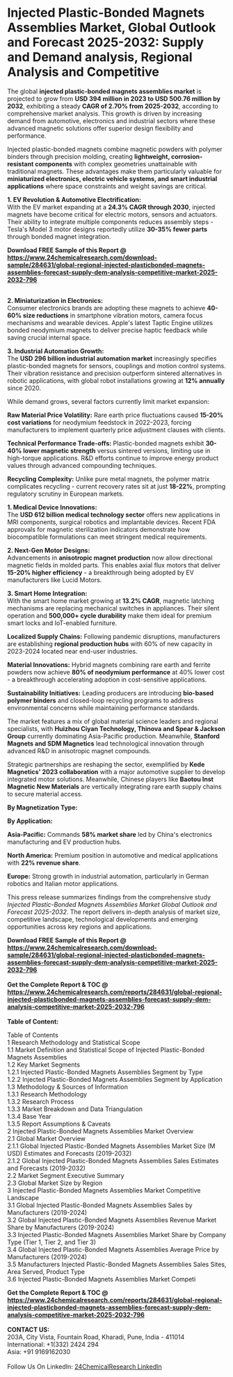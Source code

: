 <h1>Injected Plastic-Bonded Magnets Assemblies Market, Global Outlook and Forecast 2025-2032: Supply and Demand analysis, Regional Analysis and Competitive</h1><p>The global <strong>injected plastic-bonded magnets assemblies market</strong> is projected to grow from <strong>USD 394 million in 2023 to USD 500.76 million by 2032</strong>, exhibiting a steady <strong>CAGR of 2.70% from 2025-2032</strong>, according to comprehensive market analysis. This growth is driven by increasing demand from automotive, electronics and industrial sectors where these advanced magnetic solutions offer superior design flexibility and performance.</p><p>Injected plastic-bonded magnets combine magnetic powders with polymer binders through precision molding, creating <strong>lightweight, corrosion-resistant components</strong> with complex geometries unattainable with traditional magnets. These advantages make them particularly valuable for <strong>miniaturized electronics, electric vehicle systems, and smart industrial applications</strong> where space constraints and weight savings are critical.</p><p><strong>1. EV Revolution &amp; Automotive Electrification:</strong><br>
With the EV market expanding at a <strong>24.3% CAGR through 2030</strong>, injected magnets have become critical for electric motors, sensors and actuators. Their ability to integrate multiple components reduces assembly steps - Tesla's Model 3 motor designs reportedly utilize <strong>30-35% fewer parts</strong> through bonded magnet integration.</p><div><b>Download FREE Sample of this Report @ 
            <a href="https://www.24chemicalresearch.com/download-sample/284631/global-regional-injected-plasticbonded-magnets-assemblies-forecast-supply-dem-analysis-competitive-market-2025-2032-796">
            https://www.24chemicalresearch.com/download-sample/284631/global-regional-injected-plasticbonded-magnets-assemblies-forecast-supply-dem-analysis-competitive-market-2025-2032-796</a></b></div><br><p><strong>2. Miniaturization in Electronics:</strong><br>
Consumer electronics brands are adopting these magnets to achieve <strong>40-60% size reductions</strong> in smartphone vibration motors, camera focus mechanisms and wearable devices. Apple's latest Taptic Engine utilizes bonded neodymium magnets to deliver precise haptic feedback while saving crucial internal space.</p><p><strong>3. Industrial Automation Growth:</strong><br>
The <strong>USD 296 billion industrial automation market</strong> increasingly specifies plastic-bonded magnets for sensors, couplings and motion control systems. Their vibration resistance and precision outperform sintered alternatives in robotic applications, with global robot installations growing at <strong>12% annually</strong> since 2020.</p><p>While demand grows, several factors currently limit market expansion:</p><p><strong>Raw Material Price Volatility:</strong> Rare earth price fluctuations caused <strong>15-20% cost variations</strong> for neodymium feedstock in 2022-2023, forcing manufacturers to implement quarterly price adjustment clauses with clients.</p><p><strong>Technical Performance Trade-offs:</strong> Plastic-bonded magnets exhibit <strong>30-40% lower magnetic strength</strong> versus sintered versions, limiting use in high-torque applications. R&amp;D efforts continue to improve energy product values through advanced compounding techniques.</p><p><strong>Recycling Complexity:</strong> Unlike pure metal magnets, the polymer matrix complicates recycling - current recovery rates sit at just <strong>18-22%</strong>, prompting regulatory scrutiny in European markets.</p><p><strong>1. Medical Device Innovations:</strong><br>
The <strong>USD 612 billion medical technology sector</strong> offers new applications in MRI components, surgical robotics and implantable devices. Recent FDA approvals for magnetic sterilization indicators demonstrate how biocompatible formulations can meet stringent medical requirements.</p><p><strong>2. Next-Gen Motor Designs:</strong><br>
Advancements in <strong>anisotropic magnet production</strong> now allow directional magnetic fields in molded parts. This enables axial flux motors that deliver <strong>15-20% higher efficiency</strong> - a breakthrough being adopted by EV manufacturers like Lucid Motors.</p><p><strong>3. Smart Home Integration:</strong><br>
With the smart home market growing at <strong>13.2% CAGR</strong>, magnetic latching mechanisms are replacing mechanical switches in appliances. Their silent operation and <strong>500,000+ cycle durability</strong> make them ideal for premium smart locks and IoT-enabled furniture.</p><p><strong>Localized Supply Chains:</strong> Following pandemic disruptions, manufacturers are establishing <strong>regional production hubs</strong> with 60% of new capacity in 2023-2024 located near end-user industries.</p><p><strong>Material Innovations:</strong> Hybrid magnets combining rare earth and ferrite powders now achieve <strong>80% of neodymium performance</strong> at 40% lower cost - a breakthrough accelerating adoption in cost-sensitive applications.</p><p><strong>Sustainability Initiatives:</strong> Leading producers are introducing <strong>bio-based polymer binders</strong> and closed-loop recycling programs to address environmental concerns while maintaining performance standards.</p><p>The market features a mix of global material science leaders and regional specialists, with <strong>Huizhou Ciyan Technology, Thinova and Spear &amp; Jackson Group</strong> currently dominating Asia-Pacific production. Meanwhile, <strong>Stanford Magnets and SDM Magnetics</strong> lead technological innovation through advanced R&amp;D in anisotropic magnet compounds.</p><p>Strategic partnerships are reshaping the sector, exemplified by <strong>Kede Magnetics' 2023 collaboration</strong> with a major automotive supplier to develop integrated motor solutions. Meanwhile, Chinese players like <strong>Baotou Inst Magnetic New Materials</strong> are vertically integrating rare earth supply chains to secure material access.</p><p><strong>By Magnetization Type:</strong></p><p><strong>By Application:</strong></p><p><strong>Asia-Pacific:</strong> Commands <strong>58% market share</strong> led by China's electronics manufacturing and EV production hubs.</p><p><strong>North America:</strong> Premium position in automotive and medical applications with <strong>22% revenue share</strong>.</p><p><strong>Europe:</strong> Strong growth in industrial automation, particularly in German robotics and Italian motor applications.</p><p>This press release summarizes findings from the comprehensive study <em>Injected Plastic-Bonded Magnets Assemblies Market Global Outlook and Forecast 2025-2032</em>. The report delivers in-depth analysis of market size, competitive landscape, technological developments and emerging opportunities across key regions and applications.</p><div><b>Download FREE Sample of this Report @ 
            <a href="https://www.24chemicalresearch.com/download-sample/284631/global-regional-injected-plasticbonded-magnets-assemblies-forecast-supply-dem-analysis-competitive-market-2025-2032-796">
            https://www.24chemicalresearch.com/download-sample/284631/global-regional-injected-plasticbonded-magnets-assemblies-forecast-supply-dem-analysis-competitive-market-2025-2032-796</a></b></div><br><div><b>Get the Complete Report & TOC @ 
            <a href="https://www.24chemicalresearch.com/reports/284631/global-regional-injected-plasticbonded-magnets-assemblies-forecast-supply-dem-analysis-competitive-market-2025-2032-796">
            https://www.24chemicalresearch.com/reports/284631/global-regional-injected-plasticbonded-magnets-assemblies-forecast-supply-dem-analysis-competitive-market-2025-2032-796</a></b></div><br>
            <b>Table of Content:</b><p>Table of Contents<br />
1 Research Methodology and Statistical Scope<br />
1.1 Market Definition and Statistical Scope of Injected Plastic-Bonded Magnets Assemblies<br />
1.2 Key Market Segments<br />
1.2.1 Injected Plastic-Bonded Magnets Assemblies Segment by Type<br />
1.2.2 Injected Plastic-Bonded Magnets Assemblies Segment by Application<br />
1.3 Methodology & Sources of Information<br />
1.3.1 Research Methodology<br />
1.3.2 Research Process<br />
1.3.3 Market Breakdown and Data Triangulation<br />
1.3.4 Base Year<br />
1.3.5 Report Assumptions & Caveats<br />
2 Injected Plastic-Bonded Magnets Assemblies Market Overview<br />
2.1 Global Market Overview<br />
2.1.1 Global Injected Plastic-Bonded Magnets Assemblies Market Size (M USD) Estimates and Forecasts (2019-2032)<br />
2.1.2 Global Injected Plastic-Bonded Magnets Assemblies Sales Estimates and Forecasts (2019-2032)<br />
2.2 Market Segment Executive Summary<br />
2.3 Global Market Size by Region<br />
3 Injected Plastic-Bonded Magnets Assemblies Market Competitive Landscape<br />
3.1 Global Injected Plastic-Bonded Magnets Assemblies Sales by Manufacturers (2019-2024)<br />
3.2 Global Injected Plastic-Bonded Magnets Assemblies Revenue Market Share by Manufacturers (2019-2024)<br />
3.3 Injected Plastic-Bonded Magnets Assemblies Market Share by Company Type (Tier 1, Tier 2, and Tier 3)<br />
3.4 Global Injected Plastic-Bonded Magnets Assemblies Average Price by Manufacturers (2019-2024)<br />
3.5 Manufacturers Injected Plastic-Bonded Magnets Assemblies Sales Sites, Area Served, Product Type<br />
3.6 Injected Plastic-Bonded Magnets Assemblies Market Competi</p><div><b>Get the Complete Report & TOC @ 
            <a href="https://www.24chemicalresearch.com/reports/284631/global-regional-injected-plasticbonded-magnets-assemblies-forecast-supply-dem-analysis-competitive-market-2025-2032-796">
            https://www.24chemicalresearch.com/reports/284631/global-regional-injected-plasticbonded-magnets-assemblies-forecast-supply-dem-analysis-competitive-market-2025-2032-796</a></b></div><br><b>CONTACT US:</b><br>
            203A, City Vista, Fountain Road, Kharadi, Pune, India - 411014<br>
            International: +1(332) 2424 294<br>
            Asia: +91 9169162030 <br><br>
            Follow Us On LinkedIn: <a href="https://www.linkedin.com/company/24chemicalresearch/">24ChemicalResearch LinkedIn</a>
